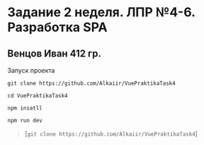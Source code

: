 # Задание 2 неделя. ЛПР №4-6. Разработка SPA
## Венцов Иван 412 гр.

Запуск проекта

`git clone https://github.com/Alkaiir/VuePraktikaTask4`

`cd VuePraktikaTask4`

`npm insatll`

`npm run dev`

> [`git clone https://github.com/Alkaiir/VuePraktikaTask4`]
